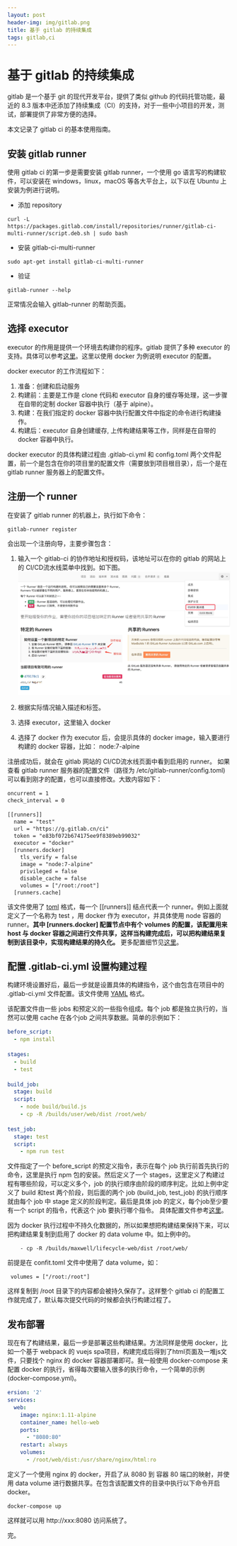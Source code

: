 ```yaml
---
layout: post
header-img: img/gitlab.png
title: 基于 gitlab 的持续集成
tags: gitlab,ci
---
```


# 基于 gitlab 的持续集成

gitlab 是一个基于 git 的现代开发平台，提供了类似 github 的代码托管功能，最近的 8.3 版本中还添加了持续集成（CI）的支持，对于一些中小项目的开发，测试，部署提供了非常方便的选择。

本文记录了 gitlab ci 的基本使用指南。

## 安装 gitlab runner

使用 gitlab ci 的第一步是需要安装 gitlab runner，一个使用 go 语言写的构建软件，可以安装在  windows，linux，macOS 等各大平台上，以下以在 Ubuntu 上安装为例进行说明。

- 添加 repository

```shell
curl -L https://packages.gitlab.com/install/repositories/runner/gitlab-ci-multi-runner/script.deb.sh | sudo bash
```

- 安装 gitlab-ci-multi-runner

```shell
sudo apt-get install gitlab-ci-multi-runner
```

- 验证

```shell
gitlab-runner --help
```

正常情况会输入 gitlab-runner 的帮助页面。

## 选择 executor

executor 的作用是提供一个环境去构建你的程序。gitlab 提供了多种 executor 的支持。具体可以参考[这里](https://docs.gitlab.com/runner/executors/README.html)。这里以使用 docker 为例说明 executor 的配置。

docker executor 的工作流程如下：

1. 准备：创建和启动服务
2. 构建前：主要是工作是 clone 代码和 executor 自身的缓存等处理，这一步骤在自带的定制 docker 容器中执行（基于 alpine）。
3. 构建：在我们指定的 docker 容器中执行配置文件中指定的命令进行构建操作。
4. 构建后：executor 自身创建缓存, 上传构建结果等工作，同样是在自带的 docker 容器中执行。

docker executor 的具体构建过程由 .gitlab-ci.yml 和 config.toml 两个文件配置，前一个是包含在你的项目里的配置文件（需要放到项目根目录），后一个是在 gitlab runner 服务器上的配置文件。

## 注册一个 runner

在安装了 gitlab runner 的机器上，执行如下命令：

```shell
gitlab-runner register
```

会出现一个注册向导，主要步骤包含：
1. 输入一个 gitlab-ci 的协作地址和授权码，该地址可以在你的 gitlab 的网站上的 CI/CD流水线菜单中找到。如下图。
![gitlab ci](/img/gitlab-ci.jpg)

2. 根据实际情况输入描述和标签。
3. 选择 executor，这里输入 docker
4. 选择了 docker 作为 executor 后，会提示具体的 docker image，输入要进行构建的 docker 容器，比如： node:7-alpine

注册成功后，就会在 gitlab 网站的 CI/CD流水线页面中看到启用的 runner。
如果查看 gitlab runner 服务器的配置文件（路径为 /etc/gitlab-runner/config.toml)可以看到刚才的配置，也可以直接修改。大致内容如下：

```shell
oncurrent = 1
check_interval = 0

[[runners]]
  name = "test"
  url = "https://g.gitlab.cn/ci"
  token = "e83bf072b674175ee9f8389eb99032"
  executor = "docker"
  [runners.docker]
    tls_verify = false
    image = "node:7-alpine"
    privileged = false
    disable_cache = false
    volumes = ["/root:/root"]
  [runners.cache]
```

该文件使用了 [toml](https://github.com/toml-lang/toml) 格式，每一个 [[runners]] 结点代表一个 runner。例如上面就定义了一个名称为 test ，用 docker 作为 executor，并具体使用 node 容器的 runner。**其中 [runners.docker] 配置节点中有个 volumes 的配置，该配置用来 host 与 docker 容器之间进行文件共享，这样当构建完成后，可以把构建结果复制到该目录中，实现构建结果的持久化。** 更多配置细节见[这里](https://docs.gitlab.com/runner/configuration/advanced-configuration.html)。

## 配置 .gitlab-ci.yml 设置构建过程

构建环境设置好后，最后一步就是设置具体的构建指令，这个由包含在项目中的 .gitlab-ci.yml 文件配置。该文件使用 [YAML](https://en.wikipedia.org/wiki/YAML) 格式。

该配置文件由一些 jobs 和预定义的一些指令组成。每个 job 都是独立执行的，当然可以使用 cache 在各个job 之间共享数据。简单的示例如下：

```yaml
before_script:
  - npm install

stages:
  - build
  - test

build_job:
  stage: build
  script:
    - node build/build.js
    - cp -R /builds/user/web/dist /root/web/

test_job:
  stage: test
  script:
    - npm run test
```

文件指定了一个 before_script 的预定义指令，表示在每个 job 执行前首先执行的命令，这里是执行 npm 包的安装。然后定义了一个 stages，这里定义了构建过程有哪些阶段，可以定义多个，job 的执行顺序由阶段的顺序判定。比如上例中定义了 build 和test 两个阶段，则后面的两个 job (build_job, test_job) 的执行顺序就由每个 job 中 stage 定义的阶段判定。最后是具体 job 的定义，每个job至少要有一个 script 的指令，代表这个 job 要执行哪个指令。
具体配置文件参考[这里](https://docs.gitlab.com/ce/ci/yaml/)。

因为 docker 执行过程中不持久化数据的，所以如果想把构建结果保持下来，可以把构建结果复制到启用了 docker 的 data volume 中。如上例中的。

```
    - cp -R /builds/maxwell/lifecycle-web/dist /root/web/
```

前提是在 confit.toml 文件中使用了 data volume，如：

```
 volumes = ["/root:/root"]
```

这样复制到 /root 目录下的内容都会被持久保存了。这样整个 gitlab ci 的配置工作就完成了，默认每次提交代码的时候都会执行构建过程了。

## 发布部署

现在有了构建结果，最后一步是部署这些构建结果。方法同样是使用 docker，比如一个基于 webpack 的 vuejs spa项目，构建完成后得到了html页面及一堆js文件，只要找个 nginx 的 docker 容器部署即可。我一般使用 docker-compose 来配置 docker 的执行，省得每次要输入很多的执行命令，一个简单的示例 (docker-compose.yml)。

```yaml
ersion: '2'
services:
  web:
    image: nginx:1.11-alpine
    container_name: hello-web
    ports:
      - "8080:80"
    restart: always
    volumes:
      - /root/web/dist:/usr/share/nginx/html:ro
```

定义了一个使用 nginx 的 docker，开启了从 8080 到 容器 80 端口的映射，并使用 data volume 进行数据共享。在包含该配置文件的目录中执行以下命令开启 docker。

```shell
docker-compose up
```

这样就可以用  http://xxx:8080 访问系统了。

完。